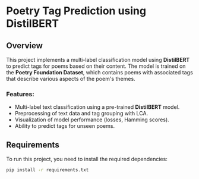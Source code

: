 # Poetry Tag Prediction using DistilBERT

## Overview

This project implements a multi-label classification model using 
**DistilBERT** to predict tags for poems based on their content. 
The model is trained on the **Poetry Foundation Dataset**, which contains 
poems with associated tags that describe various aspects of the poem's themes.

### Features:
- Multi-label text classification using a pre-trained **DistilBERT** model.
- Preprocessing of text data and tag grouping with LCA.
- Visualization of model performance (losses, Hamming scores).
- Ability to predict tags for unseen poems.

## Requirements

To run this project, you need to install the required dependencies:

```bash
pip install -r requirements.txt
